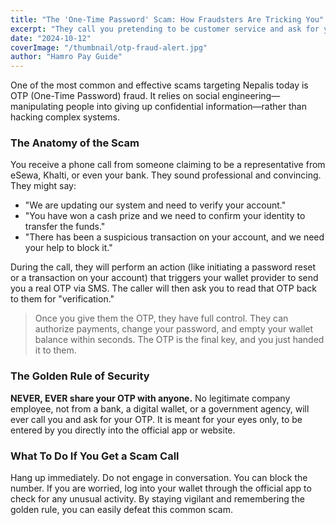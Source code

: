 ```yaml
---
title: "The 'One-Time Password' Scam: How Fraudsters Are Tricking You"
excerpt: "They call you pretending to be customer service and ask for your OTP to 'verify' your account. Here's why you should never share it and how to stay safe."
date: "2024-10-12"
coverImage: "/thumbnail/otp-fraud-alert.jpg"
author: "Hamro Pay Guide"
---
```


One of the most common and effective scams targeting Nepalis today is OTP (One-Time Password) fraud. It relies on social engineering—manipulating people into giving up confidential information—rather than hacking complex systems.

### The Anatomy of the Scam

You receive a phone call from someone claiming to be a representative from eSewa, Khalti, or even your bank. They sound professional and convincing. They might say:

- "We are updating our system and need to verify your account."
- "You have won a cash prize and we need to confirm your identity to transfer the funds."
- "There has been a suspicious transaction on your account, and we need your help to block it."

During the call, they will perform an action (like initiating a password reset or a transaction on your account) that triggers your wallet provider to send you a real OTP via SMS. The caller will then ask you to read that OTP back to them for "verification."

> Once you give them the OTP, they have full control. They can authorize payments, change your password, and empty your wallet balance within seconds. The OTP is the final key, and you just handed it to them.

### The Golden Rule of Security

**NEVER, EVER share your OTP with anyone.** No legitimate company employee, not from a bank, a digital wallet, or a government agency, will ever call you and ask for your OTP. It is meant for your eyes only, to be entered by you directly into the official app or website.

### What To Do If You Get a Scam Call

Hang up immediately. Do not engage in conversation. You can block the number. If you are worried, log into your wallet through the official app to check for any unusual activity. By staying vigilant and remembering the golden rule, you can easily defeat this common scam.
